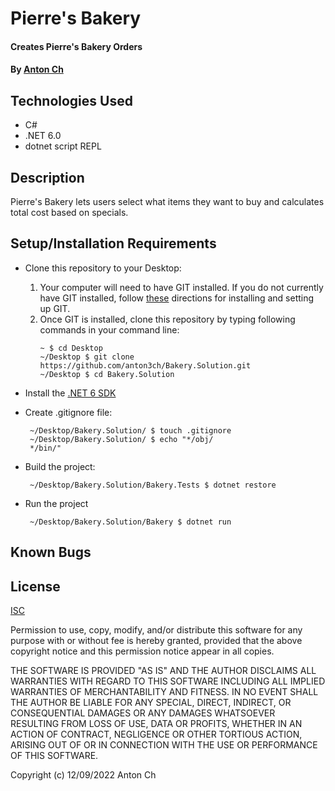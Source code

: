 # Pierre's Bakery

#### Creates Pierre's Bakery Orders

#### By [Anton Ch](https://github.com/anton3ch)

## Technologies Used

- C#
- .NET 6.0
- dotnet script REPL

## Description

Pierre's Bakery lets users select what items they want to buy and calculates total cost based on specials.

## Setup/Installation Requirements

- Clone this repository to your Desktop:
  1. Your computer will need to have GIT installed. If you do not currently have GIT installed, follow [these](https://docs.github.com/en/get-started/quickstart/set-up-git) directions for installing and setting up GIT.
  2. Once GIT is installed, clone this repository by typing following commands in your command line:
     ```
     ~ $ cd Desktop
     ~/Desktop $ git clone https://github.com/anton3ch/Bakery.Solution.git
     ~/Desktop $ cd Bakery.Solution
     ```
- Install the [.NET 6 SDK](https://dotnet.microsoft.com/en-us/download/dotnet/6.0)
- Create .gitignore file:
  ```
   ~/Desktop/Bakery.Solution/ $ touch .gitignore
   ~/Desktop/Bakery.Solution/ $ echo "*/obj/
   */bin/"
  ```

- Build the project:
  ```
   ~/Desktop/Bakery.Solution/Bakery.Tests $ dotnet restore
  ```
- Run the project
  ```
   ~/Desktop/Bakery.Solution/Bakery $ dotnet run
  ```

## Known Bugs



## License

[ISC](https://opensource.org/licenses/ISC)

Permission to use, copy, modify, and/or distribute this software for any purpose with or without fee is hereby granted, provided that the above copyright notice and this permission notice appear in all copies.

THE SOFTWARE IS PROVIDED "AS IS" AND THE AUTHOR DISCLAIMS ALL WARRANTIES WITH REGARD TO THIS SOFTWARE INCLUDING ALL IMPLIED WARRANTIES OF MERCHANTABILITY AND FITNESS. IN NO EVENT SHALL THE AUTHOR BE LIABLE FOR ANY SPECIAL, DIRECT, INDIRECT, OR CONSEQUENTIAL DAMAGES OR ANY DAMAGES WHATSOEVER RESULTING FROM LOSS OF USE, DATA OR PROFITS, WHETHER IN AN ACTION OF CONTRACT, NEGLIGENCE OR OTHER TORTIOUS ACTION, ARISING OUT OF OR IN CONNECTION WITH THE USE OR PERFORMANCE OF THIS SOFTWARE.

Copyright (c) 12/09/2022 Anton Ch